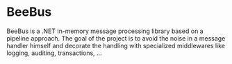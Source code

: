 # BeeBus

BeeBus is a .NET in-memory message processing library based on a pipeline approach.
The goal of the project is to avoid the noise in a message handler himself and decorate the handling with specialized middlewares like logging, auditing, transactions, ...
